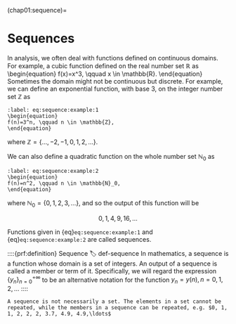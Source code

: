 (chap01:sequence)=
# Sequences

In analysis, we often deal with functions defined on continuous domains. For example, a cubic function defined on the real number set $\mathbb{R}$ as 
\begin{equation}
f(x)=x^3, \qquad x \in \mathbb{R}.
\end{equation}
Sometimes the domain might not be continuous but discrete. For example, we can define an exponential  function, with base $3$, on the integer number set $\mathbb{Z}$ as

```{math}
:label: eq:sequence:example:1
\begin{equation}
f(n)=3^n, \qquad n \in \mathbb{Z},
\end{equation}
```
where $\mathbb{Z}=\{\ldots,-2,-1,0,1,2,\ldots\}$. 

We can also define a quadratic function on the whole number set $\mathbb{N}_0$ as

```{math}
:label: eq:sequence:example:2
\begin{equation}
f(n)=n^2, \qquad n \in \mathbb{N}_0,
\end{equation}
```

where $\mathbb{N}_0=\{0, 1, 2, 3,\ldots\}$, and so the output of this function will be 

$$
0, 1, 4, 9, 16, \ldots
$$

Functions given in {eq}`eq:sequence:example:1` and {eq}`eq:sequence:example:2` are called sequences.

::::{prf:definition} Sequence
:label: def-sequence
In mathematics, a sequence is a function whose domain is a set of integers. An output of a sequence is called a member or term of it. 
Specifically, we will regard the expression $\{y_n\}_{n=0}^{+\infty}$ to be an alternative notation for the function $y_n=y(n), n=0,1,2,\ldots$
::::

```{Note}
A sequence is not necessarily a set. The elements in a set cannot be repeated, while the members in a sequence can be repeated, e.g. $0, 1, 1, 2, 2, 2, 3.7, 4.9, 4.9,\ldots$
```

